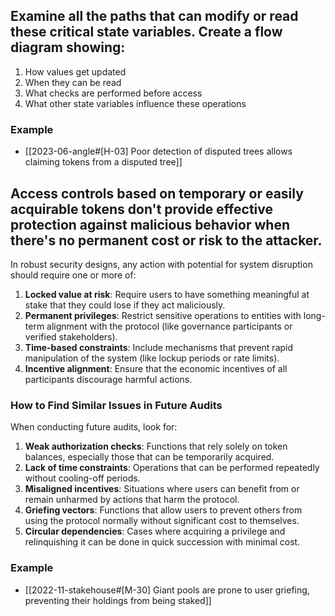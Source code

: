 ## Examine all the paths that can modify or read these critical state variables. Create a flow diagram showing:

1. How values get updated
2. When they can be read
3. What checks are performed before access
4. What other state variables influence these operations


### Example
- [[2023-06-angle#[H-03] Poor detection of disputed trees allows claiming tokens from a disputed tree]]


## Access controls based on temporary or easily acquirable tokens don't provide effective protection against malicious behavior when there's no permanent cost or risk to the attacker.

In robust security designs, any action with potential for system disruption should require one or more of:

1. **Locked value at risk**: Require users to have something meaningful at stake that they could lose if they act maliciously.
2. **Permanent privileges**: Restrict sensitive operations to entities with long-term alignment with the protocol (like governance participants or verified stakeholders).
3. **Time-based constraints**: Include mechanisms that prevent rapid manipulation of the system (like lockup periods or rate limits).
4. **Incentive alignment**: Ensure that the economic incentives of all participants discourage harmful actions.

### How to Find Similar Issues in Future Audits

When conducting future audits, look for:

1. **Weak authorization checks**: Functions that rely solely on token balances, especially those that can be temporarily acquired.
2. **Lack of time constraints**: Operations that can be performed repeatedly without cooling-off periods.
3. **Misaligned incentives**: Situations where users can benefit from or remain unharmed by actions that harm the protocol.
4. **Griefing vectors**: Functions that allow users to prevent others from using the protocol normally without significant cost to themselves.
5. **Circular dependencies**: Cases where acquiring a privilege and relinquishing it can be done in quick succession with minimal cost.

### Example
- [[2022-11-stakehouse#[M-30] Giant pools are prone to user griefing, preventing their holdings from being staked]]
